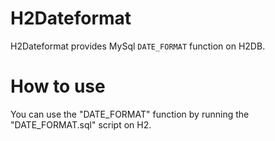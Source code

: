 
# H2Dateformat
H2Dateformat provides MySql `DATE_FORMAT` function on H2DB.

# How to use
You can use the "DATE_FORMAT" function by running the "DATE_FORMAT.sql" script on H2.
